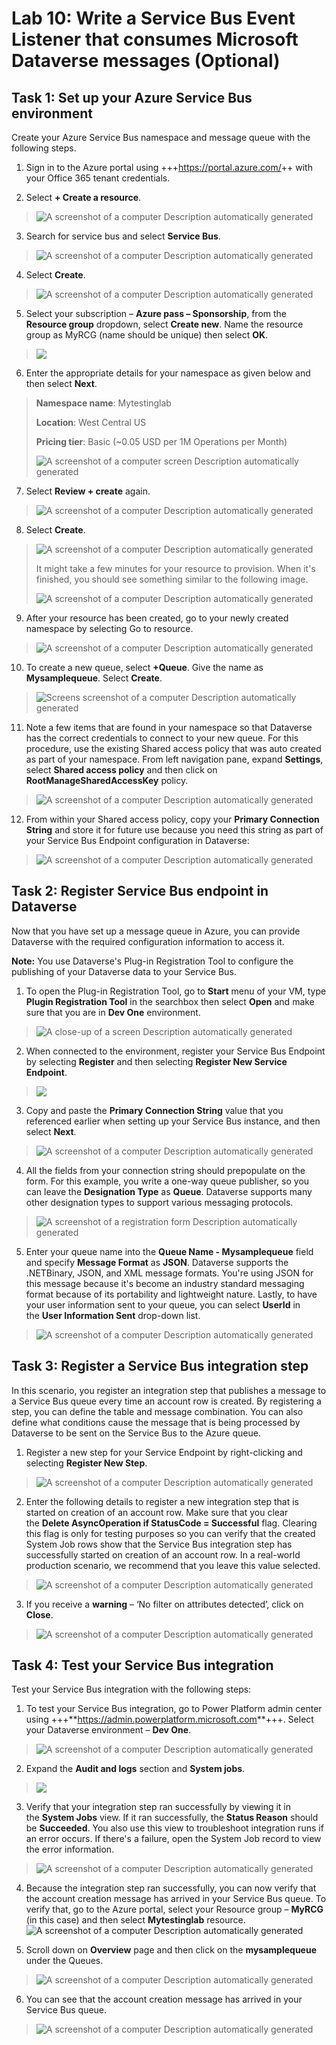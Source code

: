 # **Lab 10: Write a Service Bus Event Listener that consumes Microsoft Dataverse messages (Optional)**

## **Task 1: Set up your Azure Service Bus environment**

Create your Azure Service Bus namespace and message queue with the
following steps.

1.  Sign in to the Azure portal using +++<https://portal.azure.com/>++
    with your Office 365 tenant credentials.

2.  Select **+ Create a resource**.

> ![A screenshot of a computer Description automatically
> generated](./media/image1.png)

3.  Search for service bus and select **Service Bus**.

> ![A screenshot of a computer Description automatically
> generated](./media/image2.png)

4.  Select **Create**.

> ![A screenshot of a computer Description automatically
> generated](./media/image3.png)

5.  Select your subscription – **Azure pass – Sponsorship**, from the
    **Resource group** dropdown, select **Create new**. Name the
    resource group as MyRCG (name should be unique) then select **OK**.

> ![](./media/image4.png)

6.  Enter the appropriate details for your namespace as given below and
    then select **Next**.

> **Namespace name**: Mytestinglab
>
> **Location**: West Central US
>
> **Pricing tier**: Basic (~0.05 USD per 1M Operations per Month)
>
> ![A screenshot of a computer screen Description automatically
> generated](./media/image5.png)

7.  Select **Review + create** again.

> ![A screenshot of a computer Description automatically
> generated](./media/image6.png)

8.  Select **Create**.

> ![A screenshot of a computer Description automatically
> generated](./media/image7.png)
>
> It might take a few minutes for your resource to provision. When it's
> finished, you should see something similar to the following image.
>
> ![A screenshot of a computer Description automatically
> generated](./media/image8.png)

9.  After your resource has been created, go to your newly created
    namespace by selecting Go to resource.

> ![A screenshot of a computer Description automatically
> generated](./media/image9.png)

10. To create a new queue, select **+Queue**. Give the name as
    **Mysamplequeue**. Select **Create**.

> ![Screens screenshot of a computer Description automatically
> generated](./media/image10.png)

11. Note a few items that are found in your namespace so that Dataverse
    has the correct credentials to connect to your new queue. For this
    procedure, use the existing Shared access policy that was auto
    created as part of your namespace. From left navigation pane, expand
    **Settings**, select **Shared access policy** and then click on
    **RootManageSharedAccessKey** policy.

> ![A screenshot of a computer Description automatically
> generated](./media/image11.png)

12. From within your Shared access policy, copy your **Primary
    Connection String** and store it for future use because you need
    this string as part of your Service Bus Endpoint configuration in
    Dataverse:

> ![A screenshot of a computer Description automatically
> generated](./media/image12.png)

## **Task 2: Register Service Bus endpoint in Dataverse**

Now that you have set up a message queue in Azure, you can provide
Dataverse with the required configuration information to access it.

**Note:** You use Dataverse's Plug-in Registration Tool to configure the
publishing of your Dataverse data to your Service Bus.

1.  To open the Plug-in Registration Tool, go to **Start** menu of your
    VM, type **Plugin Registration Tool** in the searchbox then select
    **Open** and make sure that you are in **Dev One** environment.

> ![A close-up of a screen Description automatically
> generated](./media/image13.png)

2.  When connected to the environment, register your Service Bus
    Endpoint by selecting **Register** and then selecting **Register New
    Service Endpoint**.

> ![](./media/image14.png)

3.  Copy and paste the **Primary Connection String** value that you
    referenced earlier when setting up your Service Bus instance, and
    then select **Next**.

> ![A screenshot of a computer Description automatically
> generated](./media/image15.png)

4.  All the fields from your connection string should prepopulate on the
    form. For this example, you write a one-way queue publisher, so you
    can leave the **Designation Type** as **Queue**. Dataverse supports
    many other designation types to support various messaging protocols.

> ![A screenshot of a registration form Description automatically
> generated](./media/image16.png)

5.  Enter your queue name into the **Queue Name - Mysamplequeue** field
    and specify **Message Format** as **JSON**. Dataverse supports the
    .NETBinary, JSON, and XML message formats. You're using JSON for
    this message because it's become an industry standard messaging
    format because of its portability and lightweight nature. Lastly, to
    have your user information sent to your queue, you can
    select **UserId** in the **User Information Sent** drop-down list.

> ![A screenshot of a computer Description automatically
> generated](./media/image17.png)

## **Task 3: Register a Service Bus integration step**

In this scenario, you register an integration step that publishes a
message to a Service Bus queue every time an account row is created. By
registering a step, you can define the table and message combination.
You can also define what conditions cause the message that is being
processed by Dataverse to be sent on the Service Bus to the Azure queue.

1.  Register a new step for your Service Endpoint by right-clicking and
    selecting **Register New Step**.

> ![A screenshot of a computer Description automatically
> generated](./media/image18.png)

2.  Enter the following details to register a new integration step that
    is started on creation of an account row. Make sure that you clear
    the **Delete AsyncOperation if StatusCode = Successful** flag.
    Clearing this flag is only for testing purposes so you can verify
    that the created System Job rows show that the Service Bus
    integration step has successfully started on creation of an account
    row. In a real-world production scenario, we recommend that you
    leave this value selected.

> ![A screenshot of a computer Description automatically
> generated](./media/image19.png)

3.  If you receive a **warning** – ‘No filter on attributes detected’,
    click on **Close**.

> ![A screenshot of a computer Description automatically
> generated](./media/image20.png)

## **Task 4: Test your Service Bus integration**

Test your Service Bus integration with the following steps:

1.  To test your Service Bus integration, go to Power Platform admin
    center using
    +++\*\*<https://admin.powerplatform.microsoft.com>\*\*+++. Select
    your Dataverse environment – **Dev One**.

> ![A screenshot of a computer Description automatically
> generated](./media/image21.png)

2.  Expand the **Audit and logs** section and **System jobs**.

> ![](./media/image22.png)

3.  Verify that your integration step ran successfully by viewing it in
    the **System Jobs** view. If it ran successfully, the **Status
    Reason** should be **Succeeded**. You also use this view to
    troubleshoot integration runs if an error occurs. If there's a
    failure, open the System Job record to view the error information.

> ![A screenshot of a computer Description automatically
> generated](./media/image23.png)

4.  Because the integration step ran successfully, you can now verify
    that the account creation message has arrived in your Service Bus
    queue. To verify that, go to the Azure portal, select your Resource
    group – **MyRCG** (in this case) and then select **Mytestinglab**
    resource.![A screenshot of a computer Description automatically
    generated](./media/image24.png)

5.  Scroll down on **Overview** page and then click on the
    **mysamplequeue** under the Queues.

> ![A screenshot of a computer Description automatically
> generated](./media/image25.png)

6.  You can see that the account creation message has arrived in your
    Service Bus queue.

> ![A screenshot of a computer Description automatically
> generated](./media/image26.png)
